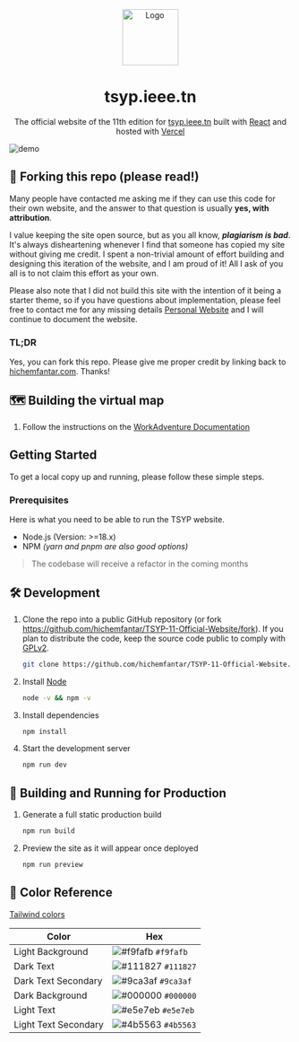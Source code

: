 <div align="center">
  <img alt="Logo" src="https://i.imgur.com/JqQ1GXu.png" width="100" />
</div>
<h1 align="center">
  tsyp.ieee.tn
</h1>
<p align="center">
  The official website of the 11th edition for <a href="https://tsyp11.vercel.app/" target="_blank">tsyp.ieee.tn</a> built with <a href="https://www.react.dev/" target="_blank">React</a> and hosted with <a href="https://www.vercel.com/" target="_blank">Vercel</a>
</p>

![demo](https://raw.githubusercontent.com/hichemfantar/TSYP-11-Official-Website/master/light-dark.png)

## 🚨 Forking this repo (please read!)

Many people have contacted me asking me if they can use this code for their own website, and the answer to that question is usually **yes, with attribution**.

I value keeping the site open source, but as you all know, _**plagiarism is bad**_. It's always disheartening whenever I find that someone has copied my site without giving me credit. I spent a non-trivial amount of effort building and designing this iteration of the website, and I am proud of it! All I ask of you all is to not claim this effort as your own.

Please also note that I did not build this site with the intention of it being a starter theme, so if you have questions about implementation, please feel free to contact me for any missing details [Personal Website](https://www.hichemfantar.com/) and I will continue to document the website.

### TL;DR

Yes, you can fork this repo. Please give me proper credit by linking back to [hichemfantar.com](https://www.hichemfantar.com/). Thanks!

## 🗺️ Building the virtual map

1. Follow the instructions on the [WorkAdventure Documentation](https://docs.workadventu.re/)

## Getting Started

To get a local copy up and running, please follow these simple steps.

### Prerequisites

Here is what you need to be able to run the TSYP website.

- Node.js (Version: >=18.x)
- NPM _(yarn and pnpm are also good options)_

> The codebase will receive a refactor in the coming months

## 🛠 Development

1. Clone the repo into a public GitHub repository (or fork <https://github.com/hichemfantar/TSYP-11-Official-Website/fork>). If you plan to distribute the code, keep the source code public to comply with [GPLv2](https://github.com/hichemfantar/TSYP-11-Official-Website/blob/main/LICENSE).

   ```sh
   git clone https://github.com/hichemfantar/TSYP-11-Official-Website.git
   ```

1. Install [Node](https://nodejs.org/en)

   ```sh
   node -v && npm -v
   ```

1. Install dependencies

   ```sh
   npm install
   ```

1. Start the development server

   ```sh
   npm run dev
   ```

## 🚀 Building and Running for Production

1. Generate a full static production build

   ```sh
   npm run build
   ```

1. Preview the site as it will appear once deployed

   ```sh
   npm run preview
   ```

## 🎨 Color Reference

[Tailwind colors](https://tailwindcss.com/docs/customizing-colors/)

| Color                | Hex                                                                |
| -------------------- | ------------------------------------------------------------------ |
| Light Background     | ![#f9fafb](https://via.placeholder.com/10/f9fafb?text=+) `#f9fafb` |
| Dark Text            | ![#111827](https://via.placeholder.com/10/111827?text=+) `#111827` |
| Dark Text Secondary  | ![#9ca3af](https://via.placeholder.com/10/9ca3af?text=+) `#9ca3af` |
| Dark Background      | ![#000000](https://via.placeholder.com/10/000000?text=+) `#000000` |
| Light Text           | ![#e5e7eb](https://via.placeholder.com/10/e5e7eb?text=+) `#e5e7eb` |
| Light Text Secondary | ![#4b5563](https://via.placeholder.com/10/4b5563?text=+) `#4b5563` |
